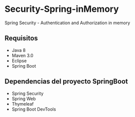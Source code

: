 # Security-Spring-inMemory
Spring Security - Authentication and Authorization in memory 

## Requisitos
- Java 8 
- Maven 3.0
- Eclipse 
- Spring Boot


## Dependencias del proyecto SpringBoot
- Spring Security
- Spring Web
- Thymeleaf
- Spring Boot DevTools
